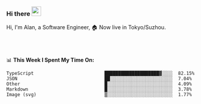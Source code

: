 ### Hi there <img src="https://media.giphy.com/media/hvRJCLFzcasrR4ia7z/giphy.gif" width="25px">

<!-- ![visitors](https://visitor-badge.glitch.me/badge?page_id=dislfyer.dislfyer) -->

Hi, I'm Alan, a Software Engineer, 🏠 Now live in Tokyo/Suzhou.

<br/>
<br/>

📊 **This Week I Spent My Time On:**


<!--START_SECTION:waka-->

```text
TypeScript                          ████████████████████▓░░░░  82.15%
JSON                                ██░░░░░░░░░░░░░░░░░░░░░░░  7.04%
Other                               █░░░░░░░░░░░░░░░░░░░░░░░░  4.09%
Markdown                            █░░░░░░░░░░░░░░░░░░░░░░░░  3.78%
Image (svg)                         ▒░░░░░░░░░░░░░░░░░░░░░░░░  1.77%
```

<!--END_SECTION:waka-->

<!--
**About Me:**
 -->
